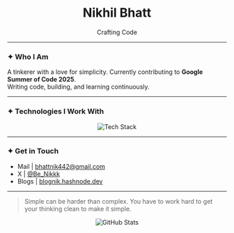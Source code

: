 <h1 align="center">Nikhil Bhatt</h1>
<p align="center">Crafting Code</p>

---

### ✦ Who I Am

A tinkerer with a love for simplicity. 
Currently contributing to **Google Summer of Code 2025**.  
Writing code, building, and learning continuously.

---

### ✦ Technologies I Work With

<div align="center">
  <img src="https://skillicons.dev/icons?i=js,ts,react,nextjs,nodejs,mongodb,mysql,tailwind" alt="Tech Stack" />
</div>

---

### ✦ Get in Touch

- Mail | [bhattnik442@gmail.com](mailto:bhattnik442@gmail.com)  
- X |  [@Be_Nikkk](https://twitter.com/Be_Nikkk)  
- Blogs | [blognik.hashnode.dev](https://blognik.hashnode.dev)

---


> Simple can be harder than complex. You have to work hard to get your thinking clean to make it simple.

<p align="center">
  <img src="https://github-readme-stats.vercel.app/api?username=BeNikk&show_icons=false&hide_title=true&hide_border=true&text_color=777&bg_color=00000000" alt="GitHub Stats" />
</p>
